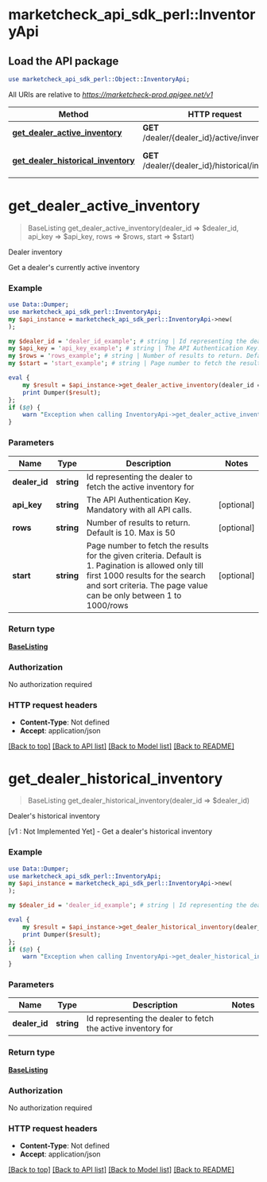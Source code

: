 # marketcheck_api_sdk_perl::InventoryApi

## Load the API package
```perl
use marketcheck_api_sdk_perl::Object::InventoryApi;
```

All URIs are relative to *https://marketcheck-prod.apigee.net/v1*

Method | HTTP request | Description
------------- | ------------- | -------------
[**get_dealer_active_inventory**](InventoryApi.md#get_dealer_active_inventory) | **GET** /dealer/{dealer_id}/active/inventory | Dealer inventory
[**get_dealer_historical_inventory**](InventoryApi.md#get_dealer_historical_inventory) | **GET** /dealer/{dealer_id}/historical/inventory | Dealer&#39;s historical inventory


# **get_dealer_active_inventory**
> BaseListing get_dealer_active_inventory(dealer_id => $dealer_id, api_key => $api_key, rows => $rows, start => $start)

Dealer inventory

Get a dealer's currently active inventory

### Example 
```perl
use Data::Dumper;
use marketcheck_api_sdk_perl::InventoryApi;
my $api_instance = marketcheck_api_sdk_perl::InventoryApi->new(
);

my $dealer_id = 'dealer_id_example'; # string | Id representing the dealer to fetch the active inventory for
my $api_key = 'api_key_example'; # string | The API Authentication Key. Mandatory with all API calls.
my $rows = 'rows_example'; # string | Number of results to return. Default is 10. Max is 50
my $start = 'start_example'; # string | Page number to fetch the results for the given criteria. Default is 1. Pagination is allowed only till first 1000 results for the search and sort criteria. The page value can be only between 1 to 1000/rows

eval { 
    my $result = $api_instance->get_dealer_active_inventory(dealer_id => $dealer_id, api_key => $api_key, rows => $rows, start => $start);
    print Dumper($result);
};
if ($@) {
    warn "Exception when calling InventoryApi->get_dealer_active_inventory: $@\n";
}
```

### Parameters

Name | Type | Description  | Notes
------------- | ------------- | ------------- | -------------
 **dealer_id** | **string**| Id representing the dealer to fetch the active inventory for | 
 **api_key** | **string**| The API Authentication Key. Mandatory with all API calls. | [optional] 
 **rows** | **string**| Number of results to return. Default is 10. Max is 50 | [optional] 
 **start** | **string**| Page number to fetch the results for the given criteria. Default is 1. Pagination is allowed only till first 1000 results for the search and sort criteria. The page value can be only between 1 to 1000/rows | [optional] 

### Return type

[**BaseListing**](BaseListing.md)

### Authorization

No authorization required

### HTTP request headers

 - **Content-Type**: Not defined
 - **Accept**: application/json

[[Back to top]](#) [[Back to API list]](../README.md#documentation-for-api-endpoints) [[Back to Model list]](../README.md#documentation-for-models) [[Back to README]](../README.md)

# **get_dealer_historical_inventory**
> BaseListing get_dealer_historical_inventory(dealer_id => $dealer_id)

Dealer's historical inventory

[v1 : Not Implemented Yet] - Get a dealer's historical inventory

### Example 
```perl
use Data::Dumper;
use marketcheck_api_sdk_perl::InventoryApi;
my $api_instance = marketcheck_api_sdk_perl::InventoryApi->new(
);

my $dealer_id = 'dealer_id_example'; # string | Id representing the dealer to fetch the active inventory for

eval { 
    my $result = $api_instance->get_dealer_historical_inventory(dealer_id => $dealer_id);
    print Dumper($result);
};
if ($@) {
    warn "Exception when calling InventoryApi->get_dealer_historical_inventory: $@\n";
}
```

### Parameters

Name | Type | Description  | Notes
------------- | ------------- | ------------- | -------------
 **dealer_id** | **string**| Id representing the dealer to fetch the active inventory for | 

### Return type

[**BaseListing**](BaseListing.md)

### Authorization

No authorization required

### HTTP request headers

 - **Content-Type**: Not defined
 - **Accept**: application/json

[[Back to top]](#) [[Back to API list]](../README.md#documentation-for-api-endpoints) [[Back to Model list]](../README.md#documentation-for-models) [[Back to README]](../README.md)

